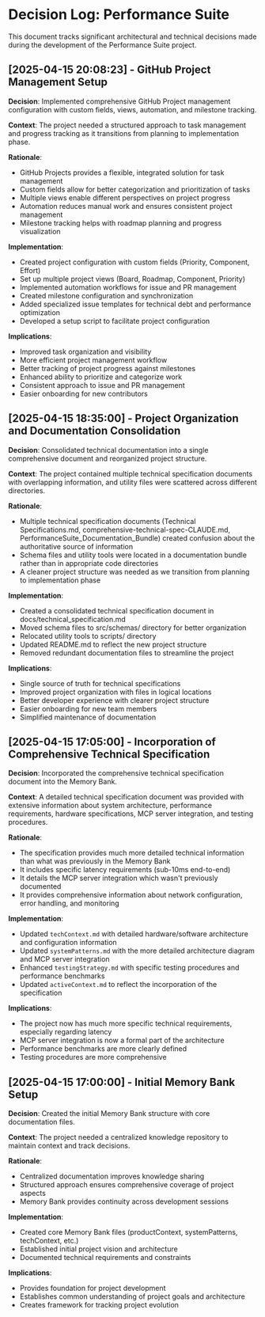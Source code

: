 # Decision Log: Performance Suite

This document tracks significant architectural and technical decisions made during the development of the Performance Suite project.

## [2025-04-15 20:08:23] - GitHub Project Management Setup

**Decision**: Implemented comprehensive GitHub Project management configuration with custom fields, views, automation, and milestone tracking.

**Context**: The project needed a structured approach to task management and progress tracking as it transitions from planning to implementation phase.

**Rationale**:
- GitHub Projects provides a flexible, integrated solution for task management
- Custom fields allow for better categorization and prioritization of tasks
- Multiple views enable different perspectives on project progress
- Automation reduces manual work and ensures consistent project management
- Milestone tracking helps with roadmap planning and progress visualization

**Implementation**:
- Created project configuration with custom fields (Priority, Component, Effort)
- Set up multiple project views (Board, Roadmap, Component, Priority)
- Implemented automation workflows for issue and PR management
- Created milestone configuration and synchronization
- Added specialized issue templates for technical debt and performance optimization
- Developed a setup script to facilitate project configuration

**Implications**:
- Improved task organization and visibility
- More efficient project management workflow
- Better tracking of project progress against milestones
- Enhanced ability to prioritize and categorize work
- Consistent approach to issue and PR management
- Easier onboarding for new contributors

## [2025-04-15 18:35:00] - Project Organization and Documentation Consolidation

**Decision**: Consolidated technical documentation into a single comprehensive document and reorganized project structure.

**Context**: The project contained multiple technical specification documents with overlapping information, and utility files were scattered across different directories.

**Rationale**:
- Multiple technical specification documents (Technical Specifications.md, comprehensive-technical-spec-CLAUDE.md, PerformanceSuite_Documentation_Bundle) created confusion about the authoritative source of information
- Schema files and utility tools were located in a documentation bundle rather than in appropriate code directories
- A cleaner project structure was needed as we transition from planning to implementation phase

**Implementation**:
- Created a consolidated technical specification document in docs/technical_specification.md
- Moved schema files to src/schemas/ directory for better organization
- Relocated utility tools to scripts/ directory
- Updated README.md to reflect the new project structure
- Removed redundant documentation files to streamline the project

**Implications**:
- Single source of truth for technical specifications
- Improved project organization with files in logical locations
- Better developer experience with clearer project structure
- Easier onboarding for new team members
- Simplified maintenance of documentation

## [2025-04-15 17:05:00] - Incorporation of Comprehensive Technical Specification

**Decision**: Incorporated the comprehensive technical specification document into the Memory Bank.

**Context**: A detailed technical specification document was provided with extensive information about system architecture, performance requirements, hardware specifications, MCP server integration, and testing procedures.

**Rationale**:
- The specification provides much more detailed technical information than what was previously in the Memory Bank
- It includes specific latency requirements (sub-10ms end-to-end)
- It details the MCP server integration which wasn't previously documented
- It provides comprehensive information about network configuration, error handling, and monitoring

**Implementation**:
- Updated `techContext.md` with detailed hardware/software architecture and configuration information
- Updated `systemPatterns.md` with the more detailed architecture diagram and MCP server integration
- Enhanced `testingStrategy.md` with specific testing procedures and performance benchmarks
- Updated `activeContext.md` to reflect the incorporation of the specification

**Implications**:
- The project now has much more specific technical requirements, especially regarding latency
- MCP server integration is now a formal part of the architecture
- Performance benchmarks are more clearly defined
- Testing procedures are more comprehensive

## [2025-04-15 17:00:00] - Initial Memory Bank Setup

**Decision**: Created the initial Memory Bank structure with core documentation files.

**Context**: The project needed a centralized knowledge repository to maintain context and track decisions.

**Rationale**:
- Centralized documentation improves knowledge sharing
- Structured approach ensures comprehensive coverage of project aspects
- Memory Bank provides continuity across development sessions

**Implementation**:
- Created core Memory Bank files (productContext, systemPatterns, techContext, etc.)
- Established initial project vision and architecture
- Documented technical requirements and constraints

**Implications**:
- Provides foundation for project development
- Establishes common understanding of project goals and architecture
- Creates framework for tracking project evolution